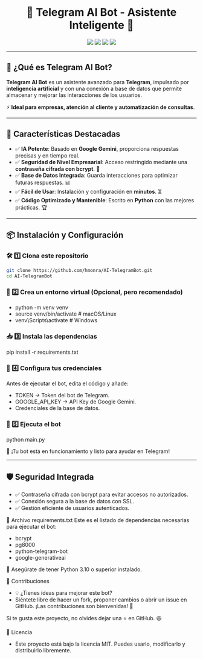 <h1 align="center">🚀 Telegram AI Bot - Asistente Inteligente 🤖</h1>

<p align="center">
  <img src="https://img.shields.io/badge/Python-3.10-blue?style=for-the-badge&logo=python">
  <img src="https://img.shields.io/badge/Telegram%20Bot-Active-brightgreen?style=for-the-badge&logo=telegram">
  <img src="https://img.shields.io/badge/Google%20Gemini-AI-yellow?style=for-the-badge">
  <img src="https://img.shields.io/github/license/hmonra/AI-TelegramBot?style=for-the-badge">
</p>

---

## 🚀 **¿Qué es Telegram AI Bot?**
**Telegram AI Bot** es un asistente avanzado para **Telegram**, impulsado por **inteligencia artificial** y con una conexión a base de datos que permite almacenar y mejorar las interacciones de los usuarios. 

⚡ **Ideal para empresas, atención al cliente y automatización de consultas**.  

---

## 🌟 **Características Destacadas**
- ✅ **IA Potente**: Basado en **Google Gemini**, proporciona respuestas precisas y en tiempo real.  
- ✅ **Seguridad de Nivel Empresarial**: Acceso restringido mediante una **contraseña cifrada con bcrypt**. 🔐  
- ✅ **Base de Datos Integrada**: Guarda interacciones para optimizar futuras respuestas. 📊  
- ✅ **Fácil de Usar**: Instalación y configuración en **minutos**. ⏳  
- ✅ **Código Optimizado y Mantenible**: Escrito en **Python** con las mejores prácticas. 🏆  

---

## 📦 **Instalación y Configuración**
### 🛠 **1️⃣ Clona este repositorio**
```bash
git clone https://github.com/hmonra/AI-TelegramBot.git
cd AI-TelegramBot
```
### 🐍 2️⃣ Crea un entorno virtual (Opcional, pero recomendado)
- python -m venv venv
- source venv/bin/activate  # macOS/Linux
- venv\Scripts\activate  # Windows

### 📥 3️⃣ Instala las dependencias
pip install -r requirements.txt

### 🔑 4️⃣ Configura tus credenciales
Antes de ejecutar el bot, edita el código y añade:
- TOKEN → Token del bot de Telegram.
- GOOGLE_API_KEY → API Key de Google Gemini.
- Credenciales de la base de datos.

### 🚀 5️⃣ Ejecuta el bot
python main.py

🎉 ¡Tu bot está en funcionamiento y listo para ayudar en Telegram!

---

## 🛡 Seguridad Integrada
- ✅ Contraseña cifrada con bcrypt para evitar accesos no autorizados. 
- ✅ Conexión segura a la base de datos con SSL.
- ✅ Gestión eficiente de usuarios autenticados.

📜 Archivo requirements.txt
Este es el listado de dependencias necesarias para ejecutar el bot:
- bcrypt
- pg8000
- python-telegram-bot
- google-generativeai

📌 Asegúrate de tener Python 3.10 o superior instalado.

🤝 Contribuciones
- 💡 ¿Tienes ideas para mejorar este bot?
- Siéntete libre de hacer un fork, proponer cambios o abrir un issue en GitHub. ¡Las contribuciones son bienvenidas! 🚀

Si te gusta este proyecto, no olvides dejar una ⭐ en GitHub. 😃

📜 Licencia
- Este proyecto está bajo la licencia MIT. Puedes usarlo, modificarlo y distribuirlo libremente.


